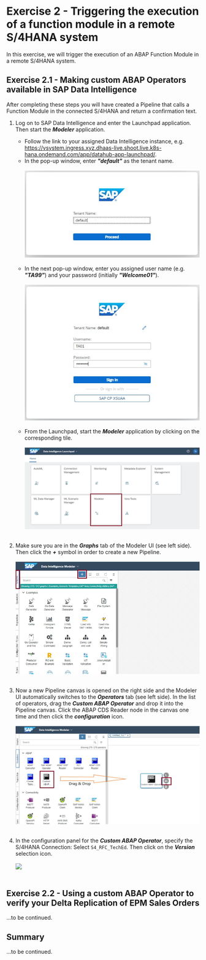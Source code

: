 # Exercise 2 - Triggering the execution of a function module in a remote S/4HANA system

In this exercise, we will trigger the execution of an ABAP Function Module in a remote S/4HANA system.

## Exercise 2.1 - Making custom ABAP Operators available in SAP Data Intelligence

After completing these steps you will have created a Pipeline that calls a Function Module in the connected S/4HANA and return a confirmation text.

1. Log on to SAP Data Intelligence and enter the Launchpad application. Then start the ***Modeler*** application.
   - Follow the link to your assigned Data Intelligence instance, e.g. https://vsystem.ingress.xyz.dhaas-live.shoot.live.k8s-hana.ondemand.com/app/datahub-app-launchpad/.
   - In the pop-up window, enter ***"default"*** as the tenant name.<br><br>
   ![](/exercises/ex2/images/ex2-001b.JPG)<br><br>
   - In the next pop-up window, enter you assigned user name (e.g. ***"TA99"***) and your password (initially ***"Welcome01"***).<br><br>
   ![](/exercises/ex2/images/ex2-002b.JPG)<br><br>
   - From the Launchpad, start the ***Modeler*** application by clicking on the corresponding tile.<br><br>
   ![](/exercises/ex2/images/ex2-003b.JPG)<br><br>

2.	Make sure you are in the ***Graphs*** tab of the Modeler UI (see left side). Then click the ***+*** symbol in order to create a new Pipeline.<br><br>
![](/exercises/ex2/images/ex2-004b.JPG)<br><br>

3.	Now a new Pipeline canvas is opened on the right side and the Modeler UI automatically switches to the ***Operators*** tab (see left side). In the list of operators, drag the ***Custom ABAP Operator*** and drop it into the Pipeline canvas. Click the ABAP CDS Reader node in the canvas one time and then click the ***configuration*** icon.<br><br>
![](/exercises/ex2/images/ex2-005b.JPG)<br><br>

4.	In the configuration panel for the ***Custom ABAP Operator***, specify the S/4HANA Connection: Select `S4_RFC_TechEd`. Then click on the ***Version*** selection icon.<br><br>
![](/exercises/ex2/images/ex1-006b.JPG)<br><br>



## Exercise 2.2 - Using a custom ABAP Operator to verify your Delta Replication of EPM Sales Orders

...to be continued.



## Summary

...to be continued.

